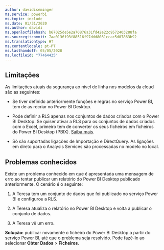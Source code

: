 ```yaml
---
author: davidiseminger
ms.service: powerbi
ms.topic: include
ms.date: 01/31/2020
ms.author: davidi
ms.openlocfilehash: b67025de5e2a70876a31fd42e22c9572403288fa
ms.sourcegitcommit: 7aa0136f93f88516f97ddd8031ccac5d07863b92
ms.translationtype: HT
ms.contentlocale: pt-PT
ms.lasthandoff: 05/05/2020
ms.locfileid: "77464425"
---
```

## <a name="limitations"></a>Limitações

As limitações atuais da segurança ao nível de linha nos modelos da cloud são as seguintes:

* Se tiver definido anteriormente funções e regras no serviço Power BI, tem de as recriar no Power BI Desktop.

* Pode definir a RLS apenas nos conjuntos de dados criados com o Power BI Desktop. Se quiser ativar a RLS para os conjuntos de dados criados com o Excel, primeiro tem de converter os seus ficheiros em ficheiros do Power BI Desktop (PBIX). [Saiba mais](../desktop-import-excel-workbooks.md).

* Só são suportadas ligações de Importação e DirectQuery. As ligações em direto para o Analysis Services são processadas no modelo no local.

## <a name="known-issues"></a>Problemas conhecidos

Existe um problema conhecido em que é apresentada uma mensagem de erro ao tentar publicar um relatório do Power BI Desktop publicado anteriormente. O cenário é o seguinte:

1. A Teresa tem um conjunto de dados que foi publicado no serviço Power BI e configurou a RLS.

1. A Teresa atualiza o relatório no Power BI Desktop e volta a publicar o conjunto de dados.

1. A Teresa vê um erro.

**Solução:** publicar novamente o ficheiro do Power BI Desktop a partir do serviço Power BI, até que o problema seja resolvido. Pode fazê-lo ao selecionar **Obter Dados** > **Ficheiros**.
